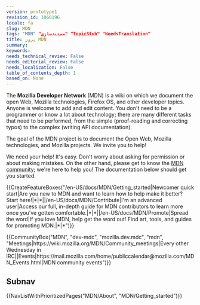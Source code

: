 ```yaml
---
version: prototype1
revision_id: 1060196
locale: fa
slug: MDN
tags: "MDN" "مستندسازی" "TopicStub" "NeedsTranslation"
title: پروژ MDN
summary: 
keywords: 
needs_technical_review: False
needs_editorial_review: False
needs_localization: False
table_of_contents_depth: 1
based_on: None
---
```

<p>The <strong>Mozilla Developer Network</strong> (MDN) is a wiki on which we document the open Web, Mozilla technologies, Firefox OS, and other developer topics. Anyone is welcome to add and edit content. You don't need to be a programmer or know a lot about technology; there are many different tasks that need to be performed, from the simple (proof-reading and correcting typos) to the complex (writing API documentation).</p>

<div class="summary">
<p>The goal of the MDN project is to document the Open Web, Mozilla technologies, and Mozilla projects. We invite you to help!</p>
</div>

<p>We need your help! It's easy. Don't worry about asking for permission or about making mistakes. On the other hand, please get to know the <a href="/en-US/docs/Project:Community" title="/en-US/docs/Project:Community">MDN community</a>; we're here to help you! The documentation below should get you started.</p>

<p>{{CreateFeatureBoxes("/en-US/docs/MDN/Getting_started|Newcomer quick start|Are you new to MDN and want to learn how to help make it better? Start here!|*|*||/en-US/docs/MDN/Contribute|I'm an advanced user|Access our full, in-depth guide for MDN contributors to learn more once you've gotten comfortable.|*|*||/en-US/docs/MDN/Promote|Spread the word|If you love MDN, help get the word out! Find art, tools, and guides for promoting MDN.|*|*")}}</p>

<p>{{CommunityBox("MDN", "dev-mdc", "mozilla.dev.mdc", "mdn", "Meetings|https://wiki.mozilla.org/MDN/Community_meetings|Every other Wednesday in IRC||Events|https://mail.mozilla.com/home/publiccalendar@mozilla.com/MDN_Events.html|MDN community events")}}</p>

<h2 id="Subnav">Subnav</h2>

<p>{{NavListWithPrioritizedPages("MDN/About", "MDN/Getting_started")}}</p>


